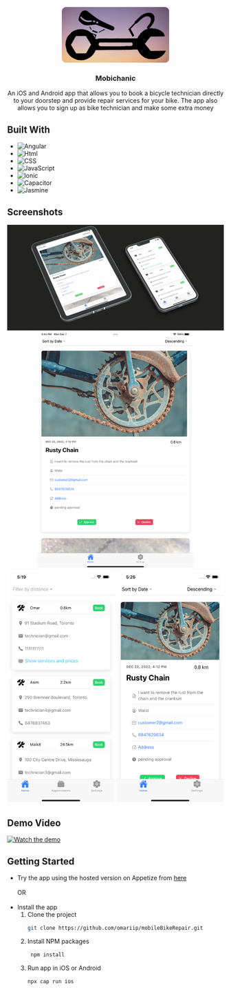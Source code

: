 <div align="center">
  <a href="https://github.com/github_username/repo_name">
    <img src="src/assets/icon/logo-background.png" alt="Logo" width="250">
  </a>

<h3 align="center">Mobichanic</h3>
<p align="center">
   An iOS and Android app that allows you to book a bicycle technician directly to your doorstep and provide repair services for your bike. The app also allows you to sign up as bike technician and make some extra money
  </p>
</div>

## Built With

* ![Angular]
* ![Html]
* ![CSS]
* ![JavaScript]
* ![Ionic]
* ![Capacitor]
* ![Jasmine]

## Screenshots
<p align="center">
  <img src="src/assets/icon/screenshot5.jpg" width="700" /><br>
  <img src="src/assets/icon/screenshot1.png" height="550" />
  <img src="src/assets/icon/screenshot2.png" width="250" />
  <img src="src/assets/icon/screenshot3.png" width="250" />

</p>

## Demo Video

[![Watch the demo](https://img.youtube.com/vi/tDlTODvmCeQ/maxresdefault.jpg)](https://www.youtube.com/watch?v=tDlTODvmCeQ)

## Getting Started
* Try the app using the hosted version on Appetize from [here](https://appetize.io/app/7emjjtifz5ittgt3rse2pqoeym?device=iphone14pro&osVersion=16.2) <br><br>
OR<br><br>
* Install the app
  1. Clone the project
      ```sh
      git clone https://github.com/omariip/mobileBikeRepair.git
      ```
  2. Install NPM packages
      ```sh
       npm install
       ```
  3. Run app in iOS or Android
     ```sh
     npx cap run ios
     ```









[Angular]: https://img.shields.io/badge/Angular-DD0031?style=for-the-badge&logo=angular&logoColor=white
[Html]: https://img.shields.io/badge/html5-E34F26?style=for-the-badge&logo=html5&logoColor=white
[CSS]: https://img.shields.io/badge/css3-1572B6?style=for-the-badge&logo=css3&logoColor=white
[JavaScript]: https://img.shields.io/badge/javascript-F7DF1E?style=for-the-badge&logo=javascript&logoColor=grey
[Ionic]: https://img.shields.io/badge/ionic-3880FF?style=for-the-badge&logo=ionic&logoColor=white
[Capacitor]: https://img.shields.io/badge/capacitor-119EFF?style=for-the-badge&logo=capacitor&logoColor=white
[Jasmine]: https://img.shields.io/badge/jasmine-8A4182?style=for-the-badge&logo=jasmine&logoColor=white


